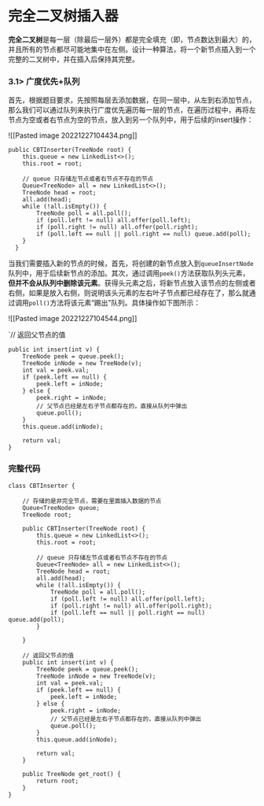 
# 完全二叉树插入器

**完全二叉树**是每一层（除最后一层外）都是完全填充（即，节点数达到最大）的，并且所有的节点都尽可能地集中在左侧。设计一种算法，将一个新节点插入到一个完整的二叉树中，并在插入后保持其完整。

### 3.1> 广度优先+队列

首先，根据题目要求，先按照每层去添加数据，在同一层中，从左到右添加节点，那么我们可以通过队列来执行广度优先遍历每一层的节点，在遍历过程中，再将左节点为空或者右节点为空的节点，放入到另一个队列中，用于后续的insert操作：

![[Pasted image 20221227104434.png]]

```
public CBTInserter(TreeNode root) {  
    this.queue = new LinkedList<>();  
    this.root = root;  
  
    // queue 只存储左节点或者右节点不存在的节点  
    Queue<TreeNode> all = new LinkedList<>();  
    TreeNode head = root;  
    all.add(head);  
    while (!all.isEmpty()) {  
        TreeNode poll = all.poll();  
        if (poll.left != null) all.offer(poll.left);  
        if (poll.right != null) all.offer(poll.right);  
        if (poll.left == null || poll.right == null) queue.add(poll);  
    }  
  }
```


当我们需要插入新的节点的时候，首先，将创建的新节点放入到`queueInsertNode`队列中，用于后续新节点的添加。其次，通过调用`peek()`方法获取队列头元素，**但并不会从队列中删除该元素**。获得头元素之后，将新节点放入该节点的左侧或者右侧，如果是放入右侧，则说明该头元素的左右叶子节点都已经存在了，那么就通过调用`poll()`方法将该元素“踢出”队列。具体操作如下图所示：

  ![[Pasted image 20221227104544.png]]

`// 返回父节点的值  
```
public int insert(int v) {  
    TreeNode peek = queue.peek();  
    TreeNode inNode = new TreeNode(v);  
    int val = peek.val;  
    if (peek.left == null) {  
        peek.left = inNode;  
    } else {  
        peek.right = inNode;  
        // 父节点已经是左右子节点都存在的，直接从队列中弹出  
        queue.poll();  
    }  
    this.queue.add(inNode);  
  
    return val;  
}
```

### 完整代码

```
class CBTInserter {  

	// 存储的是非完全节点，需要在里面插入数据的节点
    Queue<TreeNode> queue;  
    TreeNode root;  
  
    public CBTInserter(TreeNode root) {  
        this.queue = new LinkedList<>();  
        this.root = root;  
  
        // queue 只存储左节点或者右节点不存在的节点  
        Queue<TreeNode> all = new LinkedList<>();  
        TreeNode head = root;  
        all.add(head);  
        while (!all.isEmpty()) {  
            TreeNode poll = all.poll();  
            if (poll.left != null) all.offer(poll.left);  
            if (poll.right != null) all.offer(poll.right);  
            if (poll.left == null || poll.right == null) queue.add(poll);  
        }  
  
    }  
  
    // 返回父节点的值  
    public int insert(int v) {  
        TreeNode peek = queue.peek();  
        TreeNode inNode = new TreeNode(v);  
        int val = peek.val;  
        if (peek.left == null) {  
            peek.left = inNode;  
        } else {  
            peek.right = inNode;  
            // 父节点已经是左右子节点都存在的，直接从队列中弹出  
            queue.poll();  
        }  
        this.queue.add(inNode);  
  
        return val;  
    }  
  
    public TreeNode get_root() {  
        return root;  
    }  
}

```


